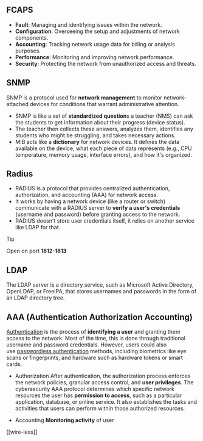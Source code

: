 ## FCAPS
- **Fault**: Managing and identifying issues within the network.
- **Configuration**: Overseeing the setup and adjustments of network components.
- **Accounting**: Tracking network usage data for billing or analysis purposes.
- **Performance**: Monitoring and improving network performance.
- **Security**: Protecting the network from unauthorized access and threats.

## SNMP
SNMP is a protocol used for **network management** to monitor network-attached devices for conditions that warrant administrative attention.

- SNMP is like a set of **standardized question**s a teacher (NMS) can ask the students to get information about their progress (device status).
- The teacher then collects these answers, analyzes them, identifies any students who might be struggling, and takes necessary actions.
- MIB acts like a **dictionary** for network devices. It defines the data available on the device, what each piece of data represents (e.g., CPU temperature, memory usage, interface errors), and how it's organized.


## Radius
- RADIUS is a protocol that provides centralized authentication, authorization, and accounting (AAA) for network access.
- It works by having a network device (like a router or switch) communicate with a RADIUS server to **verify a user's credentials** (username and password) before granting access to the network.
- RADIUS doesn't store user credentials itself, it relies on another service like LDAP for that.

>[!tip]
>  Open on port **1812-1813**

## LDAP
The LDAP server is a directory service, such as Microsoft Active Directory, OpenLDAP, or FreeIPA, that stores usernames and passwords in the form of an LDAP directory tree.


## AAA (Authentication Authorization Accounting)

[Authentication](https://www.strongdm.com/authentication) is the process of **identifying a user** and granting them access to the network. Most of the time, this is done through traditional username and password credentials. However, users could also use [passwordless authentication](https://www.strongdm.com/blog/passwordless-authentication) methods, including biometrics like eye scans or fingerprints, and hardware such as hardware tokens or smart cards.
-  Authorization
After authentication, the authorization process enforces the network policies, granular access control, and **user privileges**. The cybersecurity AAA protocol determines which specific network resources the user has **permission to access**, such as a particular application, database, or online service. It also establishes the tasks and activities that users can perform within those authorized resources.

- Accounting
**Monitoring activity** of user

[[wire-less]]



